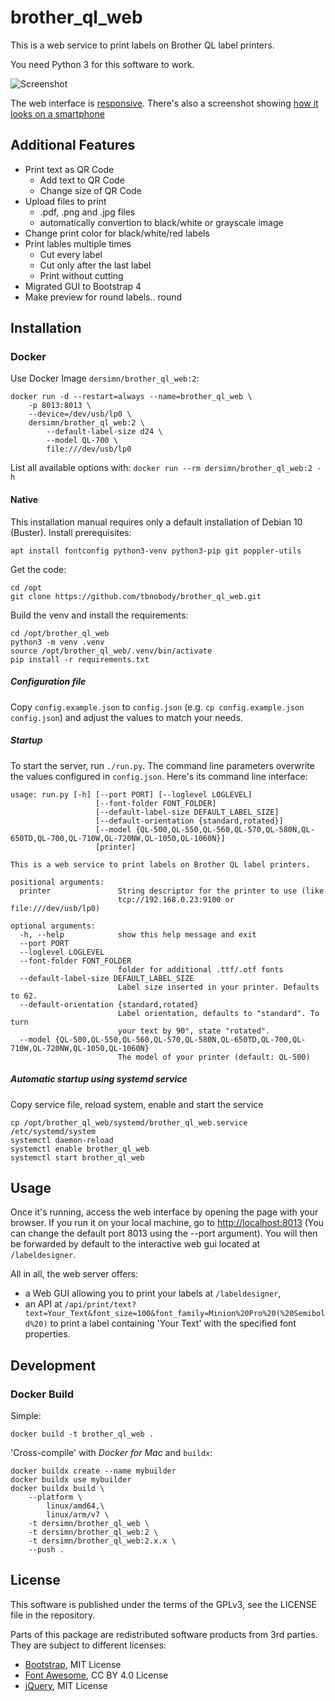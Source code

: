 # brother\_ql\_web

This is a web service to print labels on Brother QL label printers.

You need Python 3 for this software to work.

![Screenshot](./screenshots/Label-Designer_Desktop.png)

The web interface is [responsive](https://en.wikipedia.org/wiki/Responsive_web_design).
There's also a screenshot showing [how it looks on a smartphone](./screenshots/Label-Designer_Phone.png)

## Additional Features
* Print text as QR Code
    * Add text to QR Code
    * Change size of QR Code
* Upload files to print
    * .pdf, .png and .jpg files
    * automatically convertion to black/white or grayscale image
* Change print color for black/white/red labels
* Print lables multiple times
    * Cut every label
    * Cut only after the last label
    * Print without cutting
* Migrated GUI to Bootstrap 4
* Make preview for round labels.. round

## Installation

### Docker

Use Docker Image `dersimn/brother_ql_web:2`:

    docker run -d --restart=always --name=brother_ql_web \
        -p 8013:8013 \
        --device=/dev/usb/lp0 \
        dersimn/brother_ql_web:2 \
            --default-label-size d24 \
            --model QL-700 \
            file:///dev/usb/lp0

List all available options with: `docker run --rm dersimn/brother_ql_web:2 -h`

#### Native

This installation manual requires only a default installation of Debian 10 (Buster).
Install prerequisites:

    apt install fontconfig python3-venv python3-pip git poppler-utils

Get the code:

    cd /opt
    git clone https://github.com/tbnobody/brother_ql_web.git

Build the venv and install the requirements:

    cd /opt/brother_ql_web
    python3 -m venv .venv
    source /opt/brother_ql_web/.venv/bin/activate
    pip install -r requirements.txt

##### Configuration file

Copy `config.example.json` to `config.json` (e.g. `cp config.example.json config.json`) and adjust the values to match your needs.

##### Startup

To start the server, run `./run.py`. The command line parameters overwrite the values configured in `config.json`. Here's its command line interface:

    usage: run.py [-h] [--port PORT] [--loglevel LOGLEVEL]
                       [--font-folder FONT_FOLDER]
                       [--default-label-size DEFAULT_LABEL_SIZE]
                       [--default-orientation {standard,rotated}]
                       [--model {QL-500,QL-550,QL-560,QL-570,QL-580N,QL-650TD,QL-700,QL-710W,QL-720NW,QL-1050,QL-1060N}]
                       [printer]

    This is a web service to print labels on Brother QL label printers.

    positional arguments:
      printer               String descriptor for the printer to use (like
                            tcp://192.168.0.23:9100 or file:///dev/usb/lp0)

    optional arguments:
      -h, --help            show this help message and exit
      --port PORT
      --loglevel LOGLEVEL
      --font-folder FONT_FOLDER
                            folder for additional .ttf/.otf fonts
      --default-label-size DEFAULT_LABEL_SIZE
                            Label size inserted in your printer. Defaults to 62.
      --default-orientation {standard,rotated}
                            Label orientation, defaults to "standard". To turn
                            your text by 90°, state "rotated".
      --model {QL-500,QL-550,QL-560,QL-570,QL-580N,QL-650TD,QL-700,QL-710W,QL-720NW,QL-1050,QL-1060N}
                            The model of your printer (default: QL-500)

##### Automatic startup using systemd service

Copy service file, reload system, enable and start the service

    cp /opt/brother_ql_web/systemd/brother_ql_web.service /etc/systemd/system
    systemctl daemon-reload
    systemctl enable brother_ql_web
    systemctl start brother_ql_web

## Usage

Once it's running, access the web interface by opening the page with your browser.
If you run it on your local machine, go to <http://localhost:8013> (You can change
the default port 8013 using the --port argument).
You will then be forwarded by default to the interactive web gui located at `/labeldesigner`.

All in all, the web server offers:

* a Web GUI allowing you to print your labels at `/labeldesigner`,
* an API at `/api/print/text?text=Your_Text&font_size=100&font_family=Minion%20Pro%20(%20Semibold%20)`
  to print a label containing 'Your Text' with the specified font properties.

## Development

### Docker Build

Simple:

    docker build -t brother_ql_web .

'Cross-compile' with *Docker for Mac* and `buildx`:

    docker buildx create --name mybuilder
    docker buildx use mybuilder
    docker buildx build \
        --platform \
            linux/amd64,\
            linux/arm/v7 \
        -t dersimn/brother_ql_web \
        -t dersimn/brother_ql_web:2 \
        -t dersimn/brother_ql_web:2.x.x \
        --push .

## License

This software is published under the terms of the GPLv3, see the LICENSE file in the repository.

Parts of this package are redistributed software products from 3rd parties. They are subject to different licenses:

* [Bootstrap](https://github.com/twbs/bootstrap), MIT License
* [Font Awesome](https://github.com/FortAwesome/Font-Awesome), CC BY 4.0 License
* [jQuery](https://github.com/jquery/jquery), MIT License

